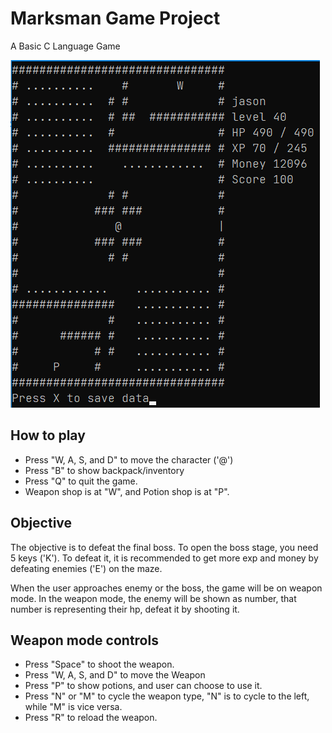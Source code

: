 # Marksman Game Project
A Basic C Language Game

![alt text](https://github.com/JasonAL24/marksman-game-project/blob/main/Screenshot_Main_Menu.png?raw=true)

## How to play
- Press "W, A, S, and D" to move the character ('@')
- Press "B" to show backpack/inventory
- Press "Q" to quit the game.
- Weapon shop is at "W", and Potion shop is at "P".

## Objective
The objective is to defeat the final boss. To open the boss stage, you need 5 keys ('K').
To defeat it, it is recommended to get more exp and money by defeating enemies ('E') on the maze.

When the user approaches enemy or the boss, the game will be on weapon mode.
In the weapon mode, the enemy will be shown as number, that number is representing their hp, defeat it by shooting it.

## Weapon mode controls
- Press "Space" to shoot the weapon.
- Press "W, A, S, and D" to move the Weapon
- Press "P" to show potions, and user can choose to use it.
- Press "N" or "M" to cycle the weapon type, "N" is to cycle to the left, while "M" is vice versa.
- Press "R" to reload the weapon.
